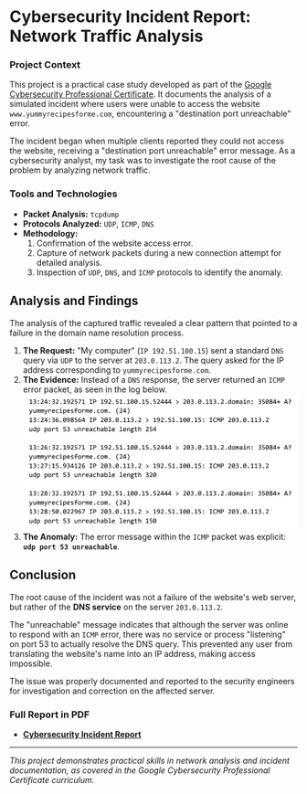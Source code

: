 # Cybersecurity Incident Report: Network Traffic Analysis

### Project Context
This project is a practical case study developed as part of the <a href="https://www.coursera.org/google-certificates/cybersecurity-certificate">Google Cybersecurity Professional Certificate</a>. It documents the analysis of a simulated incident where users were unable to access the website `www.yummyrecipesforme.com`, encountering a "destination port unreachable" error.

The incident began when multiple clients reported they could not access the website, receiving a "destination port unreachable" error message. As a cybersecurity analyst, my task was to investigate the root cause of the problem by analyzing network traffic.

### Tools and Technologies
* **Packet Analysis:** `tcpdump`
* **Protocols Analyzed:** `UDP`, `ICMP`, `DNS`
* **Methodology:**
  1. Confirmation of the website access error.
  2. Capture of network packets during a new connection attempt for detailed analysis.
  3. Inspection of `UDP`, `DNS`, and `ICMP` protocols to identify the anomaly.

## Analysis and Findings
The analysis of the captured traffic revealed a clear pattern that pointed to a failure in the domain name resolution process.

1. **The Request:** "My computer" (`IP 192.51.100.15`) sent a standard `DNS` query via `UDP` to the server at `203.0.113.2`. The query asked for the IP address corresponding to `yummyrecipesforme.com`.
2. **The Evidence:** Instead of a `DNS` response, the server returned an `ICMP` error packet, as seen in the log below.
   ![TCPDump Log showing the ICMP error](https://github.com/cleyandson/case-study-dns-incident/blob/e04976d69d2b7580eafaf9c5c3d9e7080551657c/Documents/log-trafego-tcpdump.png)
3. **The Anomaly:** The error message within the `ICMP` packet was explicit: **`udp port 53 unreachable`**.

## Conclusion

The root cause of the incident was not a failure of the website's web server, but rather of the **DNS service** on the server `203.0.113.2`.

The "unreachable" message indicates that although the server was online to respond with an `ICMP` error, there was no service or process "listening" on port 53 to actually resolve the DNS query. This prevented any user from translating the website's name into an IP address, making access impossible.

The issue was properly documented and reported to the security engineers for investigation and correction on the affected server.

### Full Report in PDF
* [**Cybersecurity Incident Report**](https://github.com/cleyandson/case-study-dns-incident/blob/e04976d69d2b7580eafaf9c5c3d9e7080551657c/Documents/Cybersecurity%20incident%20report%20network%20traffic%20analysis.pdf)

---
*This project demonstrates practical skills in network analysis and incident documentation, as covered in the Google Cybersecurity Professional Certificate curriculum.*

